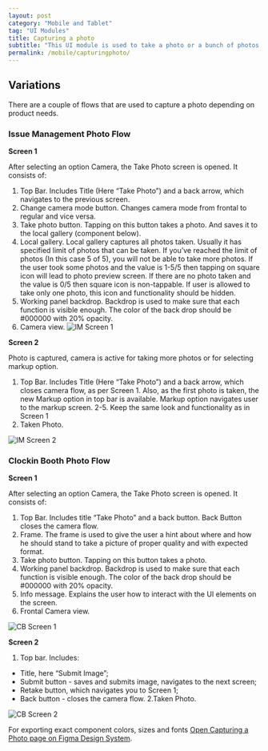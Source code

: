 ```yaml
---
layout: post
category: "Mobile and Tablet"
tag: "UI Modules"
title: Capturing a photo
subtitle: "This UI module is used to take a photo or a bunch of photos."
permalink: /mobile/capturingphoto/
---
```


## Variations
There are a couple of flows that are used to capture a photo depending on product needs.

### Issue Management Photo Flow
**Screen 1**

After selecting an option Camera, the Take Photo screen is opened. It consists of:
1. Top Bar. Includes Title (Here “Take Photo”) and a back arrow, which navigates to the previous screen.
2. Change camera mode button. Changes camera mode from frontal to regular and vice versa.
3. Take photo button. Tapping on this button takes a photo. And saves it to the local gallery (component below).
4. Local gallery. Local gallery captures all photos taken. Usually it has specified limit of photos that can be taken. If you’ve reached the limit of photos (In this case 5 of 5), you will not be able to take more photos.
If the user took some photos and the value is 1-5/5 then tapping on square icon will lead to photo preview screen.
If there are no photo taken and the value is 0/5 then square icon is non-tappable.
If user is allowed to take only one photo, this icon and functionality should be hidden.
5. Working panel backdrop. Backdrop is used to make sure that each function is visible enough. The color of the back drop should be #000000 with 20% opacity.
6. Camera view.
![IM Screen 1]({{site.baseurl}}/img/Mobile_Photoflow_IM.png) 

**Screen 2**

Photo is captured, camera is active for taking more photos or for selecting markup option.
1. Top Bar. Includes Title (Here “Take Photo”) and a back arrow, which closes camera flow, as per Screen 1. Also, as the first photo is taken, the new Markup option in top bar is available. Markup option navigates user to the markup screen.
2-5. Keep the same look and functionality as in Screen 1 
6. Taken Photo.

![IM Screen 2]({{site.baseurl}}/img/Mobile_Photoflow_IM2.png) 

### Clockin Booth Photo Flow
**Screen 1**

After selecting an option Camera, the Take Photo screen is opened. It consists of:
1. Top Bar. Includes title “Take Photo” and a back button. Back Button closes the camera flow.
2. Frame. The frame is used to give the user a hint about where and how he should stand to take a picture of proper quality and with expected format.
3. Take photo button. Tapping on this button takes a photo. 
4. Working panel backdrop. Backdrop is used to make sure that each function is visible enough. The color of the back drop should be #000000 with 20% opacity.
5. Info message. Explains the user how to interact with the UI elements on the screen.
6. Frontal Camera view.

![CB Screen 1]({{site.baseurl}}/img/Mobile_Photoflow_CB1.png) 

**Screen 2**

1. Top bar. Includes:
- Title, here  “Submit Image”;
- Submit button - saves and submits image, navigates to the next screen;
- Retake button, which navigates you to Screen 1;
- Back button - closes the camera flow.
2.Taken Photo.

![CB Screen 2]({{site.baseurl}}/img/Mobile_Photoflow_CB2.png) 

For exporting exact component colors, sizes and fonts [Open Capturing a Photo page on Figma Design System]([https:/1066%3A21943&t=9ABgPdWYKM5ljMXF-1](https://www.figma.com/file/TwQ8GcLuodWXegpAArH1RC/Draft-mobile-components?node-id=1880%3A24779&t=tKyUIDngq8iFsVhF-1)).
